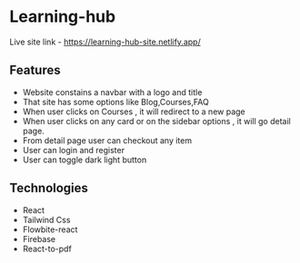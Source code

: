 # Learning-hub

Live site link - https://learning-hub-site.netlify.app/

## Features

- Website constains a navbar with a logo and title
- That site has some options like Blog,Courses,FAQ
- When user clicks on Courses , it will redirect to a new page
- When user clicks on any card or on the sidebar options , it will go detail page.
- From detail page user can checkout any item
- User can login and register
- User can toggle dark light button

## Technologies

- React
- Tailwind Css
- Flowbite-react
- Firebase
- React-to-pdf
